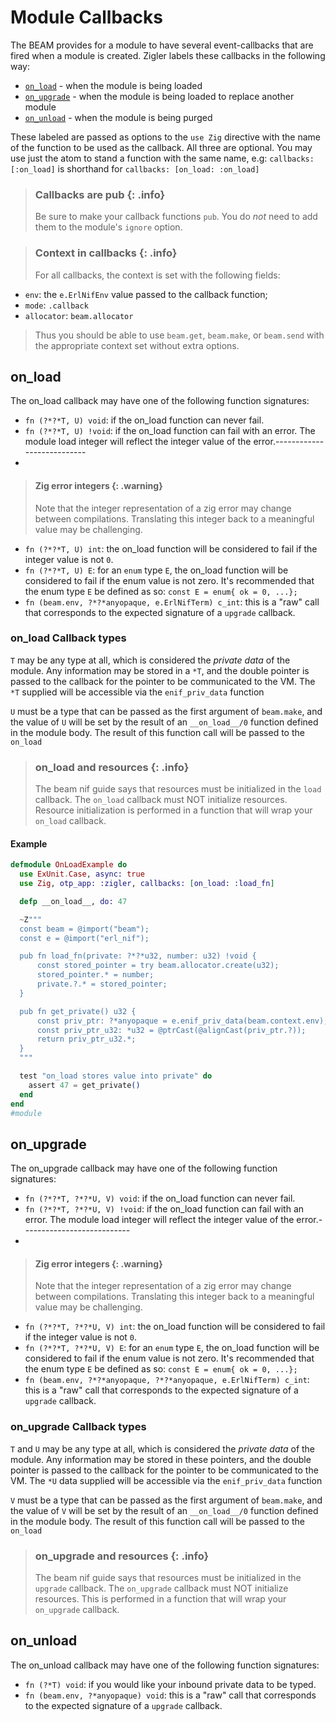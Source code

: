 # Module Callbacks

The BEAM provides for a module to have several event-callbacks that are fired when a module is
created. Zigler labels these callbacks in the following way:

- [`on_load`](#on_load) - when the module is being loaded
- [`on_upgrade`](#on_upgrade) - when the module is being loaded to replace another module
- [`on_unload`](#on_unload) - when the module is being purged

These labeled are passed as options to the `use Zig` directive with the name of the function to be
used as the callback. All three are optional. You may use just the atom to stand a function with the
same name, e.g: `callbacks: [:on_load]` is shorthand for `callbacks: [on_load: :on_load]`

> ### Callbacks are pub {: .info}
>
> Be sure to make your callback functions `pub`. You do *not* need to add them to the module's
> `ignore` option.

> ### Context in callbacks {: .info}
>
> For all callbacks, the context is set with the following fields:

- `env`: the `e.ErlNifEnv` value passed to the callback function;
- `mode`: `.callback`
- `allocator`: `beam.allocator`

> Thus you should be able to use `beam.get`, `beam.make`, or `beam.send` with the appropriate context
> set without extra options.

## on_load

The on_load callback may have one of the following function signatures:

- `fn (?*?*T, U) void`: if the on_load function can never fail.
- `fn (?*?*T, U) !void`: if the on_load function can fail with an error. The module load integer will
  reflect the integer value of the error.---------------------------
-
> #### Zig error integers {: .warning}
>
> Note that the integer representation of a zig error may change between compilations. Translating
>   this integer back to a meaningful value may be challenging.
- `fn (?*?*T, U) int`: the on_load function will be considered to fail if the integer value is not
  `0`.
- `fn (?*?*T, U) E`: for an `enum` type `E`, the on_load function will be considered to fail if the
  enum value is not zero. It's recommended that the enum type `E` be defined as so: `const E = enum{ ok = 0, ...};`
- `fn (beam.env, ?*?*anyopaque, e.ErlNifTerm) c_int`: this is a "raw" call that corresponds to the
  expected signature of a `upgrade` callback.

### on_load Callback types

`T` may be any type at all, which is considered the *private data* of the module. Any information
may be stored in a `*T`, and the double pointer is passed to the callback for the pointer to be
communicated to the VM. The `*T` supplied will be accessible via the `enif_priv_data` function

`U` must be a type that can be passed as the first argument of `beam.make`, and the value of `U`
will be set by the result of an `__on_load__/0` function defined in the module body. The result of
this function call will be passed to the `on_load`

> ### on_load and resources {: .info}
>
> The beam nif guide says that resources must be initialized in the `load` callback. The `on_load`
> callback must NOT initialize resources. Resource initialization is performed in a function that will
> wrap your `on_load` callback.

#### Example

```elixir
defmodule OnLoadExample do
  use ExUnit.Case, async: true
  use Zig, otp_app: :zigler, callbacks: [on_load: :load_fn]

  defp __on_load__, do: 47

  ~Z"""
  const beam = @import("beam");
  const e = @import("erl_nif");

  pub fn load_fn(private: ?*?*u32, number: u32) !void {
      const stored_pointer = try beam.allocator.create(u32);
      stored_pointer.* = number;
      private.?.* = stored_pointer;
  }

  pub fn get_private() u32 {
      const priv_ptr: ?*anyopaque = e.enif_priv_data(beam.context.env);
      const priv_ptr_u32: *u32 = @ptrCast(@alignCast(priv_ptr.?));
      return priv_ptr_u32.*;
  }
  """

  test "on_load stores value into private" do
    assert 47 = get_private()
  end
end
#module
```

## on_upgrade

The on_upgrade callback may have one of the following function signatures:

- `fn (?*?*T, ?*?*U, V) void`: if the on_load function can never fail.
- `fn (?*?*T, ?*?*U, V) !void`: if the on_load function can fail with an error. The module load
  integer will reflect the integer value of the error.---------------------------
-
> #### Zig error integers {: .warning}
>
> Note that the integer representation of a zig error may change between compilations. Translating
>   this integer back to a meaningful value may be challenging.
- `fn (?*?*T, ?*?*U, V) int`: the on_load function will be considered to fail if the integer value is
  not `0`.
- `fn (?*?*T, ?*?*U, V) E`: for an `enum` type `E`, the on_load function will be considered to fail if
  the enum value is not zero. It's recommended that the enum type `E` be defined as so: `const E = enum{ ok = 0, ...};`
- `fn (beam.env, ?*?*anyopaque, ?*?*anyopaque, e.ErlNifTerm) c_int`: this is a "raw" call that
  corresponds to the expected signature of a `upgrade` callback.

### on_upgrade Callback types

`T` and `U` may be any type at all, which is considered the *private data* of the module. Any
information may be stored in these pointers, and the double pointer is passed to the callback for
the pointer to be communicated to the VM. The `*U` data supplied will be accessible via the
`enif_priv_data` function

`V` must be a type that can be passed as the first argument of `beam.make`, and the value of `V`
will be set by the result of an `__on_load__/0` function defined in the module body. The result of
this function call will be passed to the `on_load`

> ### on_upgrade and resources {: .info}
>
> The beam nif guide says that resources must be initialized in the `upgrade` callback. The
> `on_upgrade` callback must NOT initialize resources. This is performed in a function that will wrap
> your `on_upgrade` callback.

## on_unload

The on_unload callback may have one of the following function signatures:

- `fn (?*T) void`: if you would like your inbound private data to be typed.
- `fn (beam.env, ?*anyopaque) void`: this is a "raw" call that corresponds to the expected signature
  of a `upgrade` callback.
